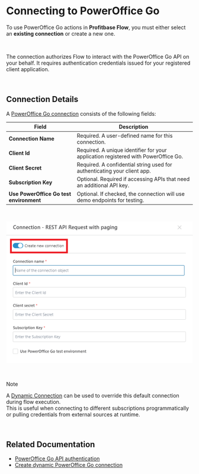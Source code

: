 # Connecting to PowerOffice Go

To use PowerOffice Go actions in **Profitbase Flow**, you must either select an **existing connection** or create a new one.

<br/>

The connection authorizes Flow to interact with the PowerOffice Go API on your behalf. It requires authentication credentials issued for your registered client application.

<br/>

## Connection Details

A [PowerOffice Go connection](https://developer.poweroffice.net/documentation/authentication) consists of the following fields:

| Field                                  | Description |
|----------------------------------------|-------------|
| **Connection Name**                    | Required. A user-defined name for this connection. |
| **Client Id**                          | Required. A unique identifier for your application registered with PowerOffice Go. |
| **Client Secret**                      | Required. A confidential string used for authenticating your client app. |
| **Subscription Key**                   | Optional. Required if accessing APIs that need an additional API key. |
| **Use PowerOffice Go test environment** | Optional. If checked, the connection will use demo endpoints for testing. |

<br/>

![PowerOffice Go Connection](../../../../images/flow/powerofficego-connection.png)

<br/>

> [!NOTE]
> A [Dynamic Connection](./create-connection.md) can be used to override this default connection during flow execution.  
> This is useful when connecting to different subscriptions programmatically or pulling credentials from external sources at runtime.

<br/>

## Related Documentation

- [PowerOffice Go API authentication](https://developer.poweroffice.net/documentation/authentication)
- [Create dynamic PowerOffice Go connection](./create-connection.md)